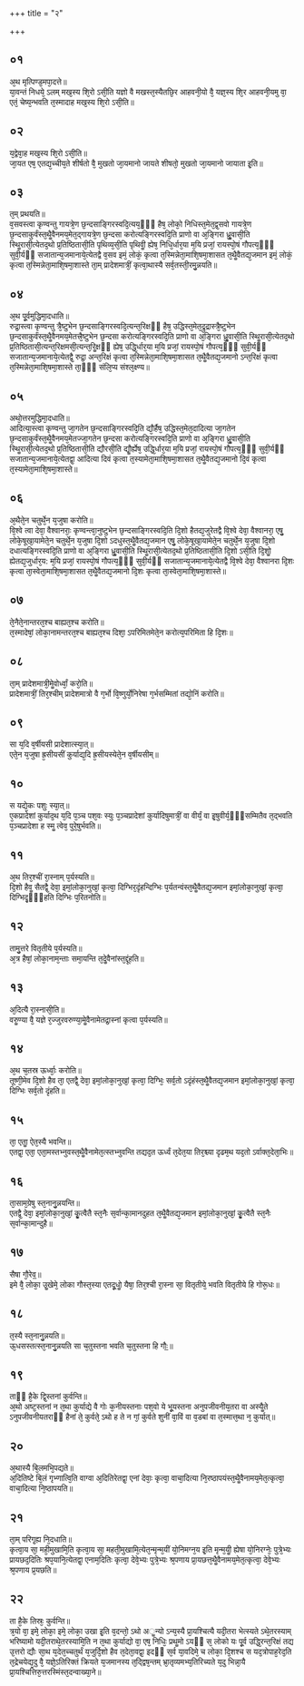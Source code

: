 +++
title = "२"

+++
## ०१
अ᳘थ मृत्पिण्ड᳘मपा᳘दत्ते॥  
या᳘वन्तं निधये᳘ ऽलम् मख᳘स्य शि᳘रो ऽसी᳘ति यज्ञो वै मखस्त᳘स्यैतछि᳘र आहवनी᳘यो वै᳘ यज्ञ᳘स्य शि᳘र आहवनी᳘यमु वा᳘ एतं᳘ चेष्य᳘न्भवति त᳘स्मादाह मख᳘स्य शि᳘रो ऽसी᳘ति॥  
## ०२
य᳘द्वेवा᳘ह मख᳘स्य शि᳘रो ऽसी᳘ति॥  
जा᳘यत एष᳘ एतद्य᳘च्चीय᳘ते शीर्षतो वै᳘ मुखतो जा᳘यमानो जायते शीषतो᳘ मुखतो जा᳘यमानो जायाता इ᳘ति॥  
## ०३
त᳘म् प्रथयति॥  
व᳘सवस्त्वा कृण्वन्तु गायत्रे᳘ण छ᳘न्दसाङ्गिरस्वदि᳘त्यय᳘ᳫं᳘ हैष᳘ लोको᳘ निधिस्त᳘मेत᳘द्व᳘सवो गायत्रे᳘ण छ᳘न्दसाकुर्वंस्त᳘थैॗवैनमय᳘मेत᳘द्गायत्रे᳘ण छ᳘न्दसा करोत्यङ्गिरस्वदि᳘ति प्राणो वा अ᳘ङ्गिरा ध्रुॗवासी᳘ति स्थिॗरासी᳘त्येतद᳘थो प्र᳘तिष्ठितासी᳘ति पृथिव्य᳘सी᳘ति पृथिवीॗ ह्येष᳘ निधि᳘र्धार᳘या म᳘यि प्रजां᳘ रायस्पो᳘षं गौपत्य᳘ᳫं᳘ सुवी᳘र्यᳫं सजातान्य᳘जमानाये᳘त्येतद्वै व᳘सव इमं᳘ लोकं᳘ कृत्वा त᳘स्मिन्नेता᳘माशि᳘षमा᳘शासत त᳘थैॗवैतद्य᳘जमान इमं᳘ लोकं᳘ कृत्वा त᳘स्मिन्नेता᳘माशि᳘षमा᳘शास्ते ता᳘म् प्रादेशमात्रीं᳘ कृत्वा᳘थास्यै सर्व᳘तस्ती᳘रमु᳘न्नयति॥  
## ०४
अ᳘थ पू᳘र्वमुद्धिमा᳘दधाति॥  
रुद्रा᳘स्त्वा कृण्वन्तु त्रै᳘ष्टुभेन छ᳘न्दसाङ्गिरस्वदि᳘त्यन्त᳘रिक्षᳫं हैष᳘ उद्धिस्त᳘मेत᳘द्रुद्रास्त्रै᳘ष्टुभेन छ᳘न्दसाकुर्वंस्त᳘थैॗवैनमय᳘मेतत्त्रै᳘ष्टुभेन छ᳘न्दसा करोत्यङ्गिरस्वदि᳘ति प्राणो वा अ᳘ङ्गिरा ध्रुॗवासी᳘ति स्थिॗरासी᳘त्येतद᳘थो प्र᳘तिष्ठितासी᳘त्यन्त᳘रिक्षमसी᳘त्यन्त᳘रिॗक्षᳫं ह्येष᳘ उद्धि᳘र्धार᳘या म᳘यि प्रजां᳘ रायस्पो᳘षं गौपत्य᳘ᳫं᳘ सुवी᳘र्यᳫं सजातान्य᳘जमानाये᳘त्येतद्वै᳘ रुद्रा᳘ अन्त᳘रिक्षं कृत्वा त᳘स्मिन्नेता᳘माशि᳘षमा᳘शासत त᳘थैॗवैतद्य᳘जमानो ऽन्त᳘रिक्षं कृत्वा त᳘स्मिन्नेता᳘माशि᳘षमा᳘शास्ते ता᳘ᳫं᳘ संलि᳘प्य संश्ल᳘क्ष्ण्य॥  
## ०५
अथो᳘त्तरमुद्धिमा᳘दधाति॥  
आदित्या᳘स्त्वा कृण्वन्तु जा᳘गतेन छ᳘न्दसाङ्गिरस्वदि᳘ति द्यौ᳘र्हैष᳘ उद्धिस्त᳘मेत᳘दादित्या जा᳘गतेन छ᳘न्दसाकुर्वंस्त᳘थैॗवैनमय᳘मेतज्जा᳘गतेन छ᳘न्दसा करोत्यङ्गिरस्वदि᳘ति प्राणो वा अ᳘ङ्गिरा ध्रुॗवासी᳘ति स्थिॗरासी᳘त्येतद᳘थो प्र᳘तिष्ठितासी᳘ति द्यौरसी᳘ति द्यौॗर्ह्येष᳘ उद्धि᳘र्धार᳘या म᳘यि प्रजां᳘ रायस्पो᳘षं गौपत्य᳘ᳫं᳘ सुवी᳘र्यᳫं सजातान्य᳘जमानाये᳘त्येतद्वा᳘ आदित्या दिवं कृत्वा त᳘स्यामेता᳘माशि᳘षमा᳘शासत त᳘थैॗवैतद्य᳘जमानो दि᳘वं कृत्वा त᳘स्यामेता᳘माशि᳘षमा᳘शास्ते॥  
## ०६
अ᳘थैते᳘न चतुर्थे᳘न य᳘जुषा करोति॥  
वि᳘श्वे त्वा देवा᳘ वैश्वानराः᳘ कृण्वन्त्वा᳘नुष्टुभेन छ᳘न्दसाङ्गिरस्वदि᳘ति दि᳘शो हैतद्य᳘जुरेतद्वै वि᳘श्वे देवा᳘ वैश्वानरा᳘ एषु᳘ लोके᳘षूखा᳘यामेते᳘न चतुर्थे᳘न य᳘जुषा दि᳘शो ऽदधुस्त᳘थैॗवैतद्य᳘जमान एषु᳘ लोके᳘षूखा᳘यामेते᳘न चतुर्थे᳘न य᳘जुषा दि᳘शो दधात्यङ्गिरस्वदि᳘ति प्राणो वा अ᳘ङ्गिरा ध्रुॗवासी᳘ति स्थिॗरासी᳘त्येतद᳘थो प्र᳘तिष्ठितासी᳘ति दि᳘शो ऽसी᳘ति दि᳘शोॗ ह्येतद्य᳘जुर्धार᳘य: म᳘यि प्रजां᳘ रायस्पो᳘षं गौपत्य᳘ᳫं᳘ सुवी᳘र्यᳫं सजातान्य᳘जमानाये᳘त्येतद्वै वि᳘श्वे देवा᳘ वैश्वानरा दि᳘शः कृत्वा ता᳘स्वेता᳘माशि᳘षमा᳘शासत त᳘थैॗवैतद्य᳘जमानो दि᳘शः कृत्वा ता᳘स्वेता᳘माशि᳘षमा᳘शास्ते॥  
## ०७
ते᳘नैते᳘नान्तरत᳘श्च बाह्यत᳘श्च करोति॥  
त᳘स्मादेषां᳘ लोका᳘नामन्तरत᳘श्च बाह्यत᳘श्च दिशा᳘ ऽपरिमितमेते᳘न करोत्य᳘परिमिता हि दि᳘शः॥  
## ०८
ता᳘म् प्रादेशमात्री᳘मेॗवोर्ध्वां᳘ करो᳘ति॥  
प्रादेशमात्रीं᳘ तिर᳘श्चीम् प्रादेशमात्रो वै ग᳘र्भो वि᳘ष्णुर्यो᳘निरेषा ग᳘र्भसम्मितां तद्यो᳘निं करोति॥  
## ०९
सा य᳘दि व᳘र्षीयसी प्रादेशात्स्या᳘त्॥  
एते᳘न य᳘जुषा ह्र᳘सीयसीं कुर्याद्य᳘दि ह्र᳘सीयस्येते᳘न व᳘र्षीयसीम्॥  
## १०
स यद्ये᳘कः पशुः स्या᳘त्॥  
ए᳘कप्रादेशां कुर्याद᳘थ य᳘दि प᳘ञ्च पश᳘वः स्युः प᳘ञ्चप्रादेशां कुर्यादिषुमात्रीं᳘ वा वीर्यं᳘ वा इ᳘षुवीर्य᳘ᳫं᳘सम्मितैव त᳘द्भवति प᳘ञ्चप्रादेशा ह स्मॗ त्वेव᳘ पुरे᳘षुर्भवति॥  
## ११
अ᳘थ तिर᳘श्चीं रा᳘स्नाम् प᳘र्यस्यति॥  
दि᳘शो हैवॗ सैतद्वै᳘ देवा᳘ इमां᳘लोका᳘नुखां᳘ कृत्वा᳘ दिग्भिर᳘दृंहन्दिग्भिः प᳘र्यतन्वंस्त᳘थैॗवैतद्य᳘जमान इमां᳘लोका᳘नुखां᳘ कृत्वा᳘ दिग्भिदृ᳘ᳫं᳘हति दिग्भिः प᳘रितनोति॥  
## १२
तामु᳘त्तरे वितृतीये प᳘र्यस्यति॥  
अ᳘त्र हैषां᳘ लोका᳘नाम᳘न्ताः समा᳘यन्ति त᳘देॗवैनांस्त᳘द्दूंहति॥  
## १३
अ᳘दित्यै रा᳘स्नासी᳘ति॥  
वरुॗण्या वै᳘ यज्ञे र᳘ज्जुरवरुण्या᳘मेॗवैनामेतद्रा᳘स्नां कृत्वा प᳘र्यस्यति॥  
## १४
अ᳘थ च᳘तस्र ऊर्ध्वाः᳘ करोति॥  
तूष्णी᳘मेव दि᳘शो हैव ता᳘ एतद्वै᳘ देवा᳘ इमां᳘लोका᳘नुखां᳘ कृत्वा᳘ दिग्भिः᳘ सर्व᳘तो ऽदृंहंस्त᳘थैॗवैतद्य᳘जमान इमां᳘लोका᳘नुखां᳘ कृत्वा᳘ दिग्भिः सर्व᳘तो दृंहति॥  
## १५
ता᳘ एताॗ ऐत᳘स्यै भवन्ति॥  
एतद्वा᳘ एता᳘ एता᳘मस्तभ्नुवस्त᳘थैॗवैनामेत᳘त्स्तभ्नुवन्ति तद्यद᳘त ऊर्ध्वं त᳘देत᳘या तिर᳘श्च्या दृढम᳘थ यद᳘तो ऽर्वाक्त᳘देता᳘भिः॥  
## १६
ता᳘साम᳘ग्रेषु स्त᳘नानु᳘न्नयन्ति॥  
एतद्वै᳘ देवा᳘ इमां᳘लोका᳘नुखां᳘ कृॗत्वैतै स्त᳘नैः स᳘र्वान्का᳘मानदुहत त᳘थैॗवैतद्य᳘जमान इमां᳘लोका᳘नुखां᳘ कृॗत्वैतै स्त᳘नैः स᳘र्वान्का᳘मान्दुहै॥  
## १७
सैषा गौ᳘रेव᳟॥  
इमे वै᳘ लोका᳘ उॗखेमे᳘ लोका गौस्त᳘स्या एतदू᳘धोॗ यैषा᳘ तिर᳘श्ची रा᳘स्ना सा᳘ वितृतीये᳘ भवति वितृतीये हि गोरू᳘धः॥  
## १८
त᳘स्यै स्त᳘नानु᳘न्नयति॥  
ऊ᳘धसस्तत्स्त᳘नानु᳘न्नयति सा च᳘तुस्तना भवति च᳘तुस्तना हि गौः᳟॥  
## १९
ताᳫं है᳘के द्वि᳘स्तनां कुर्वन्ति॥  
अ᳘थो अष्ट᳘स्तनां न त᳘था कुर्याद्ये वै गोः क᳘नीयस्तनाः पश᳘वो ये भू᳘यस्तना अनुपजीवनीय᳘तरा वा अस्यैॗते ऽनुपजीवनीयतराᳫं हैनां ते᳘ कुर्वते᳘ ऽथो ह ते न गां᳘ कुर्वते शुनीं वा᳘विं वा व᳘डबां वा त᳘स्मात्त᳘था न᳘ कुर्यात्॥  
## २०
अ᳘थास्यै बि᳘लमभि᳘पद्यते॥  
अ᳘दितिष्टे बि᳘लं गृभ्णात्वि᳘ति वाग्वा अ᳘दितिरेतद्वा᳘ एनां देवाः᳘ कृत्वा᳘ वाचा᳘दित्या नि᳘रष्ठापयंस्त᳘थैॗवैनामय᳘मेत᳘त्कृत्वा᳘ वाचा᳘दित्या नि᳘ष्ठापयति॥  
## २१
ता᳘म् परिगृ᳘ह्य नि᳘दधाति॥  
कृत्वा᳘य सा᳘ मही᳘मुखामि᳘ति कृत्वा᳘य सा᳘ महती᳘मुखामि᳘त्येत᳘न्मृन्म᳘यीं यो᳘निमग्न᳘य इ᳘ति मृन्म᳘यीॗ ह्येषा यो᳘निरग्नेः᳘ पुत्रे᳘भ्यः प्रायछद᳘दितिः श्रप᳘यानि᳘त्येतद्वा᳘ एनाम᳘दितिः कृत्वा᳘ देवे᳘भ्यः पुत्रे᳘भ्यः श्र᳘पणाय प्रा᳘यछत्त᳘थैॗवैनामय᳘मेत᳘त्कृत्वा᳘ देवे᳘भ्यः श्र᳘पणाय प्र᳘यछति॥  
## २२
ता है᳘के तिस्रः᳘ कुर्वन्ति॥  
त्र᳘यो वा᳘ इमे᳘ लोका᳘ इमे᳘ लोका᳘ उखा इ᳘ति व᳘दन्तो᳘ ऽथो अॗन्यो ऽन्य᳘स्यै प्रा᳘यश्चित्यै यदी᳘तरा भेत्स्यते ऽथे᳘तरस्याम् भरिष्यामो यदी᳘तराथे᳘तरस्यामि᳘ति न त᳘था कुर्याद्यो वा᳘ एष᳘ निधिः᳘ प्रथॗमो ऽयᳫं स᳘ लोको यः पू᳘र्व उद्धि᳘रन्त᳘रिक्षं तद्य उ᳘त्तरो द्यौः सा᳘थ य᳘देत᳘च्चतुर्थं य᳘जुर्दि᳘शो हैव त᳘देता᳘वद्वा᳘ इदᳫं स᳘र्व या᳘वदिमे᳘ च लोका᳘ दि᳘शश्च स यद᳘त्रोपाह᳘रेद᳘ति त᳘द्रेचयेद्य᳘दु वै᳘ यज्ञे᳘ऽतिरिक्तं क्रियते य᳘जमानस्य त᳘द्द्विष᳘न्तम् भ्रा᳘तृव्यमभ्य᳘तिरिच्यते य᳘दु भिन्ना᳘यै प्रा᳘यश्चित्तिरु᳘त्तरस्मिंस्त᳘दन्वाख्या᳘ने॥  